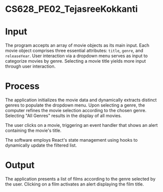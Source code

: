 # CS628_PE02_TejasreeKokkanti

# Input
The program accepts an array of movie objects as its main input. Each movie object comprises three essential attributes: `title`, `genre`, and `releaseYear`. User interaction via a dropdown menu serves as input to categorize movies by genre. Selecting a movie title yields more input through user interaction.

# Process
The application initializes the movie data and dynamically extracts distinct genres to populate the dropdown menu.
Upon selecting a genre, the computer refines the movie selection according to the chosen genre. Selecting "All Genres" results in the display of all movies.

The user clicks on a movie, triggering an event handler that shows an alert containing the movie's title.

The software employs React's state management using hooks to dynamically update the filtered list.

# Output
The application presents a list of films according to the genre selected by the user. Clicking on a film activates an alert displaying the film title.


